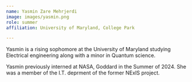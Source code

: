 ```yaml
---
name: Yasmin Zare Mehrjerdi
image: images/yasmin.png
role: summer
affiliation: University of Maryland, College Park

---
```


Yasmin is a rising sophomore at the University of Maryland studying Electrical engineering along with a minor in Quantum science.



Yasmin previously interned at NASA, Goddard in the Summer of 2024. She was a member of the I.T. deprment of the former NExIS project. 